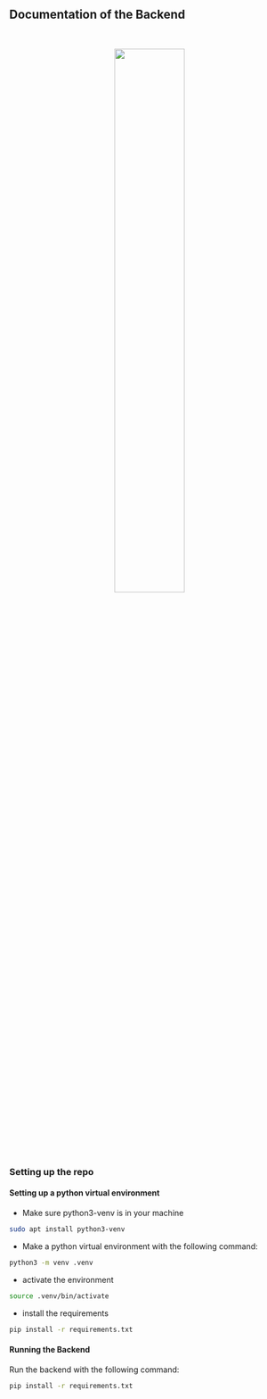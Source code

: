 ## Documentation of the Backend
<br>

<p align="center">
    <img src="https://owpgcdswxgqcueyyzgur.supabase.co/storage/v1/object/public/statics/PMWw2YlT.jpeg" width="50%" />
</p>

<br>

### Setting up the repo

#### Setting up a python virtual environment
- Make sure python3-venv is in your machine
```bash
sudo apt install python3-venv
```
- Make a python virtual environment with the following command:
```bash
python3 -m venv .venv
```
- activate the environment
```bash
source .venv/bin/activate
```
- install the requirements
```bash
pip install -r requirements.txt
```

#### Running the Backend
Run the backend with the following command:
```bash
pip install -r requirements.txt
```